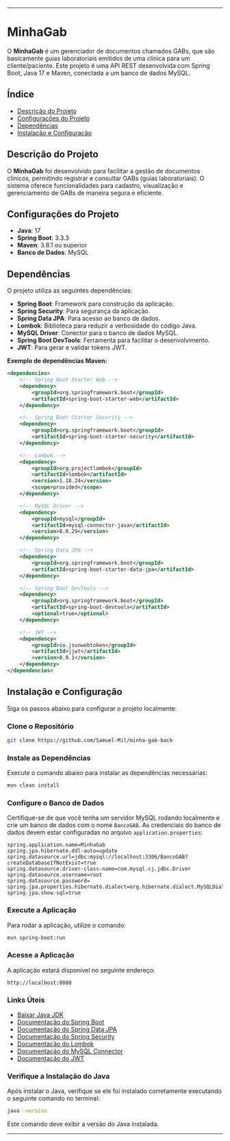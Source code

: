 
---

# MinhaGab

O **MinhaGab** é um gerenciador de documentos chamados GABs, que são basicamente guias laboratoriais emitidos de uma clínica para um cliente/paciente. Este projeto é uma API REST desenvolvida com Spring Boot, Java 17 e Maven, conectada a um banco de dados MySQL.

## Índice

- [Descrição do Projeto](#descrição-do-projeto)
- [Configurações do Projeto](#configurações-do-projeto)
- [Dependências](#dependências)
- [Instalação e Configuração](#instalação-e-configuração)

## Descrição do Projeto

O **MinhaGab** foi desenvolvido para facilitar a gestão de documentos clínicos, permitindo registrar e consultar GABs (guias laboratoriais). O sistema oferece funcionalidades para cadastro, visualização e gerenciamento de GABs de maneira segura e eficiente.

## Configurações do Projeto

- **Java**: 17
- **Spring Boot**: 3.3.3
- **Maven**: 3.8.1 ou superior
- **Banco de Dados**: MySQL

## Dependências

O projeto utiliza as seguintes dependências:

- **Spring Boot**: Framework para construção da aplicação.
- **Spring Security**: Para segurança da aplicação.
- **Spring Data JPA**: Para acesso ao banco de dados.
- **Lombok**: Biblioteca para reduzir a verbosidade do código Java.
- **MySQL Driver**: Conector para o banco de dados MySQL.
- **Spring Boot DevTools**: Ferramenta para facilitar o desenvolvimento.
- **JWT**: Para gerar e validar tokens JWT.

**Exemplo de dependências Maven:**

```xml
<dependencies>
    <!-- Spring Boot Starter Web -->
    <dependency>
        <groupId>org.springframework.boot</groupId>
        <artifactId>spring-boot-starter-web</artifactId>
    </dependency>

    <!-- Spring Boot Starter Security -->
    <dependency>
        <groupId>org.springframework.boot</groupId>
        <artifactId>spring-boot-starter-security</artifactId>
    </dependency>

    <!-- Lombok -->
    <dependency>
        <groupId>org.projectlombok</groupId>
        <artifactId>lombok</artifactId>
        <version>1.18.24</version>
        <scope>provided</scope>
    </dependency>

    <!-- MySQL Driver -->
    <dependency>
        <groupId>mysql</groupId>
        <artifactId>mysql-connector-java</artifactId>
        <version>8.0.29</version>
    </dependency>

    <!-- Spring Data JPA -->
    <dependency>
        <groupId>org.springframework.boot</groupId>
        <artifactId>spring-boot-starter-data-jpa</artifactId>
    </dependency>

    <!-- Spring Boot DevTools -->
    <dependency>
        <groupId>org.springframework.boot</groupId>
        <artifactId>spring-boot-devtools</artifactId>
        <optional>true</optional>
    </dependency>

    <!-- JWT -->
    <dependency>
        <groupId>io.jsonwebtoken</groupId>
        <artifactId>jjwt</artifactId>
        <version>0.9.1</version>
    </dependency>
</dependencies>
```

## Instalação e Configuração

Siga os passos abaixo para configurar o projeto localmente:

### Clone o Repositório

```bash
git clone https://github.com/Samuel-Mil/minha-gab-back
```

### Instale as Dependências

Execute o comando abaixo para instalar as dependências necessárias:

```bash
mvn clean install
```


### Configure o Banco de Dados

Certifique-se de que você tenha um servidor MySQL rodando localmente e crie um banco de dados com o nome `BancoGAB`. As credenciais do banco de dados devem estar configuradas no arquivo `application.properties`:

```properties
spring.application.name=MinhaGab
spring.jpa.hibernate.ddl-auto=update
spring.datasource.url=jdbc:mysql://localhost:3306/BancoGAB?createDatabaseIfNotExist=true
spring.datasource.driver-class-name=com.mysql.cj.jdbc.Driver
spring.datasource.username=root
spring.datasource.password=
spring.jpa.properties.hibernate.dialect=org.hibernate.dialect.MySQLDialect
spring.jpa.show-sql=true
```

### Execute a Aplicação

Para rodar a aplicação, utilize o comando:

```bash
mvn spring-boot:run
```

### Acesse a Aplicação

A aplicação estará disponível no seguinte endereço:

```
http://localhost:8080
```

### Links Úteis

- [Baixar Java JDK](https://www.oracle.com/java/technologies/javase-jdk17-downloads.html)
- [Documentação do Spring Boot](https://spring.io/projects/spring-boot)
- [Documentação do Spring Data JPA](https://spring.io/projects/spring-data-jpa)
- [Documentação do Spring Security](https://spring.io/projects/spring-security)
- [Documentação do Lombok](https://projectlombok.org/)
- [Documentação do MySQL Connector](https://dev.mysql.com/doc/connector-j/8.0/en/)
- [Documentação do JWT](https://github.com/jwtk/jjwt)

### Verifique a Instalação do Java

Após instalar o Java, verifique se ele foi instalado corretamente executando o seguinte comando no terminal:

```bash
java -version
```

Este comando deve exibir a versão do Java instalada.

---
